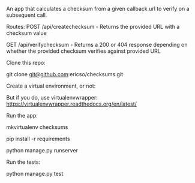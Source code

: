 An app that calculates a checksum from a given callback url to verify on a subsequent call.

Routes:
  POST /api/createchecksum - Returns the provided URL with a checksum value

  GET /api/verifychecksum - Returns a 200 or 404 response depending on whether the provided checksum verifies against provided URL


Clone this repo:

git clone git@github.com:ericso/checksums.git


Create a virtual environment, or not:

But if you do, use virtualenvwrapper:
https://virtualenvwrapper.readthedocs.org/en/latest/


Run the app:

mkvirtualenv checksums

pip install -r requirements

python manage.py runserver


Run the tests:

python manage.py test
